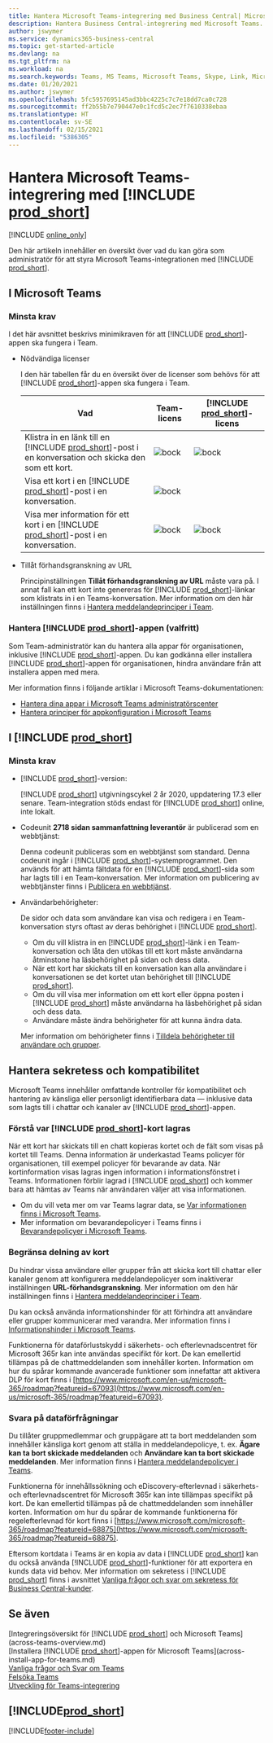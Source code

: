 ```yaml
---
title: Hantera Microsoft Teams-integrering med Business Central| Microsoft Docs
description: Hantera Business Central-integrering med Microsoft Teams.
author: jswymer
ms.service: dynamics365-business-central
ms.topic: get-started-article
ms.devlang: na
ms.tgt_pltfrm: na
ms.workload: na
ms.search.keywords: Teams, MS Teams, Microsoft Teams, Skype, Link, Microsoft 365, collaborate, collaboration, teamwork
ms.date: 01/20/2021
ms.author: jswymer
ms.openlocfilehash: 5fc5957695145ad3bbc4225c7c7e18dd7ca0c728
ms.sourcegitcommit: ff2b55b7e790447e0c1fcd5c2ec7f7610338ebaa
ms.translationtype: HT
ms.contentlocale: sv-SE
ms.lasthandoff: 02/15/2021
ms.locfileid: "5386305"
---
```

# <a name="managing-microsoft-teams-integration-with-prod_short"></a>Hantera Microsoft Teams-integrering med [!INCLUDE [prod_short](includes/prod_short.md)]

[!INCLUDE [online_only](includes/online_only.md)]

Den här artikeln innehåller en översikt över vad du kan göra som administratör för att styra Microsoft Teams-integrationen med [!INCLUDE [prod_short](includes/prod_short.md)].

## <a name="in-microsoft-teams"></a>I Microsoft Teams

### <a name="minimum-requirements"></a>Minsta krav

I det här avsnittet beskrivs minimikraven för att [!INCLUDE [prod_short](includes/prod_short.md)]-appen ska fungera i Team.

- Nödvändiga licenser

    I den här tabellen får du en översikt över de licenser som behövs för att [!INCLUDE [prod_short](includes/prod_short.md)]-appen ska fungera i Team.

    |Vad|Team-licens|[!INCLUDE [prod_short](includes/prod_short.md)]-licens|
    |----|---|---|
    |Klistra in en länk till en [!INCLUDE [prod_short](includes/prod_short.md)]-post i en konversation och skicka den som ett kort.|![bock](media/check.png "kontroll")|![bock](media/check.png "kontroll")|
    |Visa ett kort i en [!INCLUDE [prod_short](includes/prod_short.md)]-post i en konversation.|![bock](media/check.png "kontroll")||
    |Visa mer information för ett kort i en [!INCLUDE [prod_short](includes/prod_short.md)]-post i en konversation.|![bock](media/check.png "kontroll")|![bock](media/check.png "kontroll")|

- Tillåt förhandsgranskning av URL

    Principinställningen **Tillåt förhandsgranskning av URL** måste vara på. I annat fall kan ett kort inte genereras för [!INCLUDE [prod_short](includes/prod_short.md)]-länkar som klistrats in i en Teams-konversation. Mer information om den här inställningen finns i [Hantera meddelandeprinciper i Team](/microsoftteams/messaging-policies-in-teams).

### <a name="managing-the-prod_short-app-optional"></a>Hantera [!INCLUDE [prod_short](includes/prod_short.md)]-appen (valfritt)

Som Team-administratör kan du hantera alla appar för organisationen, inklusive [!INCLUDE [prod_short](includes/prod_short.md)]-appen. Du kan godkänna eller installera [!INCLUDE [prod_short](includes/prod_short.md)]-appen för organisationen, hindra användare från att installera appen med mera.

Mer information finns i följande artiklar i Microsoft Teams-dokumentationen:

- [Hantera dina appar i Microsoft Teams administratörscenter](https://docs.microsoft.com/MicrosoftTeams/manage-apps)
- [Hantera principer för appkonfiguration i Microsoft Teams](https://docs.microsoft.com/microsoftteams/teams-app-setup-policies)

## <a name="in-prod_short"></a>I [!INCLUDE [prod_short](includes/prod_short.md)]

### <a name="minimum-requirements"></a>Minsta krav

- [!INCLUDE [prod_short](includes/prod_short.md)]-version:

    [!INCLUDE [prod_short](includes/prod_short.md)] utgivningscykel 2 år 2020, uppdatering 17.3 eller senare. Team-integration stöds endast för [!INCLUDE [prod_short](includes/prod_short.md)] online, inte lokalt.

- Codeunit **2718 sidan sammanfattning leverantör** är publicerad som en webbtjänst:

    Denna codeunit publiceras som en webbtjänst som standard. Denna codeunit ingår i [!INCLUDE [prod_short](includes/prod_short.md)]-systemprogrammet. Den används för att hämta fältdata för en [!INCLUDE [prod_short](includes/prod_short.md)]-sida som har lagts till i en Team-konversation. Mer information om publicering av webbtjänster finns i [Publicera en webbtjänst](across-how-publish-web-service.md).

- <a name="permissions"></a>Användarbehörigheter:

    De sidor och data som användare kan visa och redigera i en Team-konversation styrs oftast av deras behörighet i [!INCLUDE [prod_short](includes/prod_short.md)].
    
    - Om du vill klistra in en [!INCLUDE [prod_short](includes/prod_short.md)]-länk i en Team-konversation och låta den utökas till ett kort måste användarna åtminstone ha läsbehörighet på sidan och dess data.
    - När ett kort har skickats till en konversation kan alla användare i konversationen se det kortet utan behörighet till [!INCLUDE [prod_short](includes/prod_short.md)].
    - Om du vill visa mer information om ett kort eller öppna posten i [!INCLUDE [prod_short](includes/prod_short.md)] måste användarna ha läsbehörighet på sidan och dess data.
    - Användare måste ändra behörigheter för att kunna ändra data.
    
    Mer information om behörigheter finns i [Tilldela behörigheter till användare och grupper](ui-define-granular-permissions.md).

## <a name="managing-privacy-and-compliance"></a>Hantera sekretess och kompatibilitet 

Microsoft Teams innehåller omfattande kontroller för kompatibilitet och hantering av känsliga eller personligt identifierbara data  &mdash; inklusive data som lagts till i chattar och kanaler av [!INCLUDE [prod_short](includes/prod_short.md)]-appen.

### <a name="understanding-where-prod_short-cards-are-stored"></a>Förstå var [!INCLUDE [prod_short](includes/prod_short.md)]-kort lagras 

När ett kort har skickats till en chatt kopieras kortet och de fält som visas på kortet till Teams. Denna information är underkastad Teams policyer för organisationen, till exempel policyer för bevarande av data. När kortinformation visas lagras ingen information i informationsfönstret i Teams. Informationen förblir lagrad i [!INCLUDE [prod_short](includes/prod_short.md)] och kommer bara att hämtas av Teams när användaren väljer att visa informationen. 

- Om du vill veta mer om var Teams lagrar data, se [Var informationen finns i Microsoft Teams](/microsoftteams/location-of-data-in-teams).
- Mer information om bevarandepolicyer i Teams finns i [Bevarandepolicyer i Microsoft Teams](/microsoftteams/retention-policies).

### <a name="restricting-sharing-of-cards"></a>Begränsa delning av kort 

Du hindrar vissa användare eller grupper från att skicka kort till chattar eller kanaler genom att konfigurera meddelandepolicyer som inaktiverar inställningen **URL-förhandsgranskning**. Mer information om den här inställningen finns i [Hantera meddelandeprinciper i Team](/microsoftteams/messaging-policies-in-teams). 

Du kan också använda informationshinder för att förhindra att användare eller grupper kommunicerar med varandra. Mer information finns i [Informationshinder i Microsoft Teams](/microsoftteams/information-barriers-in-teams).

Funktionerna för dataförlustskydd i säkerhets- och efterlevnadscentret för Microsoft 365r kan inte användas specifikt för kort. De kan emellertid tillämpas på de chattmeddelanden som innehåller korten. Information om hur du spårar kommande avancerade funktioner som innefattar att aktivera DLP för kort finns i [https://www.microsoft.com/en-us/microsoft-365/roadmap?featureid=67093](https://www.microsoft.com/en-us/microsoft-365/roadmap?featureid=67093).

### <a name="responding-to-data-requests"></a>Svara på dataförfrågningar

Du tillåter gruppmedlemmar och gruppägare att ta bort meddelanden som innehåller känsliga kort genom att ställa in meddelandepolicye, t. ex. **Ägare kan ta bort skickade meddelanden** och **Användare kan ta bort skickade meddelanden**. Mer information finns i [Hantera meddelandepolicyer i Teams](/microsoftteams/messaging-policies-in-teams).

Funktionerna för innehållssökning och eDiscovery-efterlevnad i säkerhets- och efterlevnadscentret för Microsoft 365r kan inte tillämpas specifikt på kort. De kan emellertid tillämpas på de chattmeddelanden som innehåller korten. Information om hur du spårar de kommande funktionerna för regelefterlevnad för kort finns i [https://www.microsoft.com/microsoft-365/roadmap?featureid=68875](https://www.microsoft.com/microsoft-365/roadmap?featureid=68875).

Eftersom kortdata i Teams är en kopia av data i [!INCLUDE [prod_short](includes/prod_short.md)] kan du också använda [!INCLUDE [prod_short](includes/prod_short.md)]-funktioner för att exportera en kunds data vid behov. Mer information om sekretess i [!INCLUDE [prod_short](includes/prod_short.md)] finns i avsnittet [Vanliga frågor och svar om sekretess för Business Central-kunder](/dynamics365/business-central/dev-itpro/security/privacyfaq).

## <a name="see-also"></a>Se även
[Integreringsöversikt för [!INCLUDE [prod_short](includes/prod_short.md)] och Microsoft Teams](across-teams-overview.md)  
[Installera [!INCLUDE [prod_short](includes/prod_short.md)]-appen för Microsoft Teams](across-install-app-for-teams.md)  
[Vanliga frågor och Svar om Teams](teams-faq.md)  
[Felsöka Teams](admin-teams-troubleshooting.md)  
[Utveckling för Teams-integrering](/dynamics365/business-central/dev-itpro/developer/devenv-develop-for-teams)  

## [!INCLUDE[prod_short](includes/free_trial_md.md)]  


[!INCLUDE[footer-include](includes/footer-banner.md)]